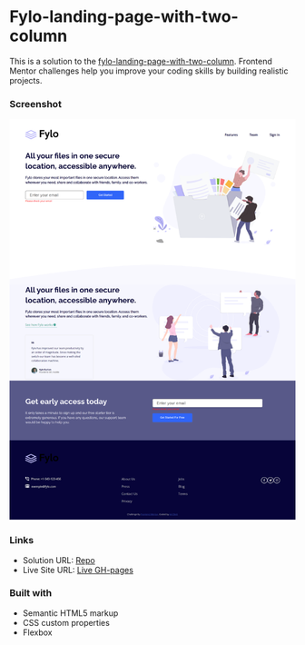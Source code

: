 # Fylo-landing-page-with-two-column
This is a solution to the [fylo-landing-page-with-two-column](https://www.frontendmentor.io/challenges/fylo-landing-page-with-two-column-layout-5ca5ef041e82137ec91a50f5/hub/fylo-landing-page-with-two-column-layout-7UZd-YIVT). Frontend Mentor challenges help you improve your coding skills by building realistic projects. 
### Screenshot

![](./floXL.png)
### Links

- Solution URL: [Repo](https://github.com/sledua/fylo-landing-page-with-two-column-layout)
- Live Site URL: [Live GH-pages](https://sledua.github.io/fylo-landing-page-with-two-column-layout/)
### Built with

- Semantic HTML5 markup
- CSS custom properties
- Flexbox